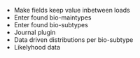 - Make fields keep value inbetween loads
- Enter found bio-maintypes
- Enter found bio-subtypes
- Journal plugin
- Data driven distributions per bio-subtype
- Likelyhood data